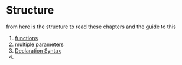 # Structure

from here is the structure to read these chapters and the guide to this

1. [functions](functions.md)
2. [multiple parameters](mult_param.md)
3. [Declaration Syntax](syntax.md)
4. 